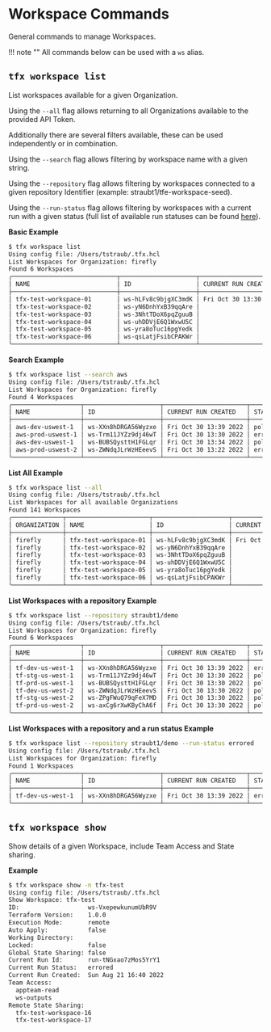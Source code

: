# Workspace Commands

General commands to manage Workspaces.

!!! note ""
    All commands below can be used with a `ws` alias.

## `tfx workspace list`

List workspaces available for a given Organization.

Using the `--all` flag allows returning to all Organizations available to the provided API Token.

Additionally there are several filters available, these can be used independently or in combination.

Using the `--search` flag allows filtering by workspace name with a given string.

Using the `--repository` flag allows filtering by workspaces connected to a given repository Identifier (example: straubt1/tfe-workspace-seed).

Using the `--run-status` flag allows filtering by workspaces with a current run with a given status (full list of available run statuses can be found [here](https://www.terraform.io/docs/cloud/api/run.html#run-states)).

**Basic Example**

```sh
$ tfx workspace list
Using config file: /Users/tstraub/.tfx.hcl
List Workspaces for Organization: firefly
Found 6 Workspaces
╭─────────────────────────────┬─────────────────────┬───────────────────────┬──────────────────────┬───────────────┬────────╮
│ NAME                        │ ID                  │ CURRENT RUN CREATED   │ STATUS               │ REPOSITORY    │ LOCKED │
├─────────────────────────────┼─────────────────────┼───────────────────────┼──────────────────────┼───────────────┼────────┤
│ tfx-test-workspace-01       │ ws-hLFv8c9bjgXC3mdK │ Fri Oct 30 13:30 2020 │ planned_and_finished │ tstraub/demo1 │ false  │
│ tfx-test-workspace-02       │ ws-yN6DnhYxB39qqAre │                       │                      │               │ false  │
│ tfx-test-workspace-03       │ ws-3NhtTDoX6pqZguuB │                       │                      │               │ false  │
│ tfx-test-workspace-04       │ ws-uhDDVjE6Q1WxwU5C │                       │                      │               │ false  │
│ tfx-test-workspace-05       │ ws-yra8oTuc16pgYedk │                       │                      │               │ false  │
│ tfx-test-workspace-06       │ ws-qsLatjFsibCPAKWr │                       │                      │               │ false  │
╰─────────────────────────────┴─────────────────────┴───────────────────────┴──────────────────────┴───────────────┴────────╯
```

**Search Example**

```sh
$ tfx workspace list --search aws 
Using config file: /Users/tstraub/.tfx.hcl
List Workspaces for Organization: firefly
Found 4 Workspaces
╭───────────────────┬─────────────────────┬───────────────────────┬────────────────┬───────────────┬────────╮
│ NAME              │ ID                  │ CURRENT RUN CREATED   │ STATUS         │ REPOSITORY    │ LOCKED │
├───────────────────┼─────────────────────┼───────────────────────┼────────────────┼───────────────┼────────┤
│ aws-dev-uswest-1  │ ws-XXn8hDRGA56Wyzxe │ Fri Oct 30 13:39 2022 │ policy_checked │ tstraub/demo1 │ true   │
│ aws-prod-uswest-1 │ ws-Trm11JYZz9dj46wT │ Fri Oct 30 13:30 2022 │ errored        │ tstraub/demo2 │ true   │
│ aws-dev-uswest-1  │ ws-BUBSQysttH1FGLqr │ Fri Oct 30 13:34 2022 │ policy_checked │ tstraub/demo1 │ true   │
│ aws-prod-uswest-2 │ ws-ZWNdqJLrWzHEeevS │ Fri Oct 30 13:22 2022 │ errored        │ tstraub/demo2 │ true   │
╰───────────────────┴─────────────────────┴───────────────────────┴────────────────┴───────────────┴────────╯
```

**List All Example**

```sh
$ tfx workspace list --all    
Using config file: /Users/tstraub/.tfx.hcl
List Workspaces for all available Organizations 
Found 141 Workspaces
╭──────────────┬───────────────────────┬─────────────────────┬───────────────────────┬──────────────────────┬───────────────┬────────╮
│ ORGANIZATION │ NAME                  │ ID                  │ CURRENT RUN CREATED   │ STATUS               │ REPOSITORY    │ LOCKED │
├──────────────┼───────────────────────┼─────────────────────┼───────────────────────┼──────────────────────┼───────────────┼────────┤
│ firefly      │ tfx-test-workspace-01 │ ws-hLFv8c9bjgXC3mdK │ Fri Oct 30 13:30 2020 │ planned_and_finished │ tstraub/demo1 │ false  │
│ firefly      │ tfx-test-workspace-02 │ ws-yN6DnhYxB39qqAre │                       │                      │               │ false  │
│ firefly      │ tfx-test-workspace-03 │ ws-3NhtTDoX6pqZguuB │                       │                      │               │ false  │
│ firefly      │ tfx-test-workspace-04 │ ws-uhDDVjE6Q1WxwU5C │                       │                      │               │ false  │
│ firefly      │ tfx-test-workspace-05 │ ws-yra8oTuc16pgYedk │                       │                      │               │ false  │
│ firefly      │ tfx-test-workspace-06 │ ws-qsLatjFsibCPAKWr │                       │                      │               │ false  │
╰──────────────┴───────────────────────┴─────────────────────┴───────────────────────┴──────────────────────┴───────────────┴────────╯
```

**List Workspaces with a repository Example**

```sh
$ tfx workspace list --repository straubt1/demo  
Using config file: /Users/tstraub/.tfx.hcl
List Workspaces for Organization: firefly
Found 6 Workspaces
╭───────────────────┬─────────────────────┬───────────────────────┬────────────────┬───────────────┬────────╮
│ NAME              │ ID                  │ CURRENT RUN CREATED   │ STATUS         │ REPOSITORY    │ LOCKED │
├───────────────────┼─────────────────────┼───────────────────────┼────────────────┼───────────────┼────────┤
│ tf-dev-us-west-1  │ ws-XXn8hDRGA56Wyzxe │ Fri Oct 30 13:39 2022 │ errored        │ straubt1/demo │ true   │
│ tf-stg-us-west-1  │ ws-Trm11JYZz9dj46wT │ Fri Oct 30 13:30 2022 │ policy_checked │ straubt1/demo │ true   │
│ tf-prd-us-west-1  │ ws-BUBSQysttH1FGLqr │ Fri Oct 30 13:30 2022 │ policy_checked │ straubt1/demo │ true   │
│ tf-dev-us-west-2  │ ws-ZWNdqJLrWzHEeevS │ Fri Oct 30 13:30 2022 │ policy_checked │ straubt1/demo │ true   │
│ tf-stg-us-west-2  │ ws-ZPgFWuQ79qFeX7MD │ Fri Oct 30 13:30 2022 │ policy_checked │ straubt1/demo │ true   │
│ tf-prd-us-west-2  │ ws-axCg6rXwKByChA6f │ Fri Oct 30 13:30 2022 │ policy_checked │ straubt1/demo │ true   │
╰───────────────────┴─────────────────────┴───────────────────────┴────────────────┴───────────────┴────────╯
```

**List Workspaces with a repository and a run status Example**

```sh
$ tfx workspace list --repository straubt1/demo --run-status errored
Using config file: /Users/tstraub/.tfx.hcl
List Workspaces for Organization: firefly
Found 1 Workspaces
╭───────────────────┬─────────────────────┬───────────────────────┬────────────────┬───────────────┬────────╮
│ NAME              │ ID                  │ CURRENT RUN CREATED   │ STATUS         │ REPOSITORY    │ LOCKED │
├───────────────────┼─────────────────────┼───────────────────────┼────────────────┼───────────────┼────────┤
│ tf-dev-us-west-1  │ ws-XXn8hDRGA56Wyzxe │ Fri Oct 30 13:39 2022 │ errored        │ straubt1/demo │ true   │
╰───────────────────┴─────────────────────┴───────────────────────┴────────────────┴───────────────┴────────╯
```

## `tfx workspace show`

Show details of a given Workspace, include Team Access and State sharing.

**Example**

```sh
$ tfx workspace show -n tfx-test          
Using config file: /Users/tstraub/.tfx.hcl
Show Workspace: tfx-test
ID:                   ws-VxepewkunumUbR9V
Terraform Version:    1.0.0
Execution Mode:       remote
Auto Apply:           false
Working Directory:    
Locked:               false
Global State Sharing: false
Current Run Id:       run-tNGxao7zMos5YrY1
Current Run Status:   errored
Current Run Created:  Sun Aug 21 16:40 2022
Team Access:         
  appteam-read
  ws-outputs
Remote State Sharing:
  tfx-test-workspace-16
  tfx-test-workspace-17
```

